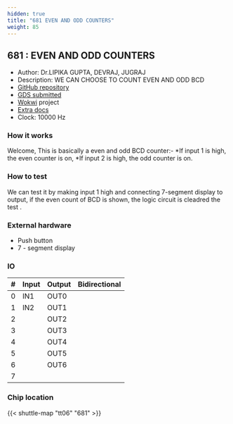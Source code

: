 ```yaml
---
hidden: true
title: "681 EVEN AND ODD COUNTERS"
weight: 85
---
```


## 681 : EVEN AND ODD COUNTERS

* Author: Dr.LIPIKA GUPTA, DEVRAJ, JUGRAJ
* Description: WE CAN CHOOSE TO COUNT EVEN AND ODD BCD
* [GitHub repository](https://github.com/DevrajC03/Jugraj-Devraj-Counters)
* [GDS submitted](https://github.com/DevrajC03/Jugraj-Devraj-Counters/actions/runs/8756755003)
* [Wokwi](https://wokwi.com/projects/395599496098067457) project
* [Extra docs]()
* Clock: 10000 Hz

<!---

This file is used to generate your project datasheet. Please fill in the information below and delete any unused
sections.

You can also include images in this folder and reference them in the markdown. Each image must be less than
512 kb in size, and the combined size of all images must be less than 1 MB.
-->


### How it works

Welcome, This is basically a even and odd BCD counter:-
*If input 1 is high, the even counter is on,
*If input 2 is high, the odd counter is on.

### How to test

We can test it by making input 1 high and connecting 7-segment display to output,
if the even count of BCD is shown, the logic circuit is cleadred the test .

### External hardware

* Push button
* 7 - segment display


### IO

| #             | Input    | Output   | Bidirectional   |
| ------------- | -------- | -------- | --------------- |
| 0 | IN1  | OUT0  |      |
| 1 | IN2  | OUT1  |      |
| 2 |   | OUT2  |      |
| 3 |   | OUT3  |      |
| 4 |   | OUT4  |      |
| 5 |   | OUT5  |      |
| 6 |   | OUT6  |      |
| 7 |   |   |      |


### Chip location

{{< shuttle-map "tt06" "681" >}}

